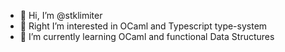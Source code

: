 - 👋 Hi, I’m @stklimiter
- 👀 Right I’m interested in OCaml and Typescript type-system
- 🌱 I’m currently learning OCaml and functional Data Structures
